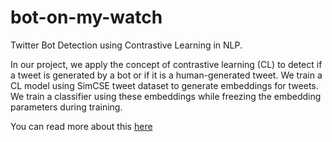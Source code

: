 # bot-on-my-watch
Twitter Bot Detection using Contrastive Learning in NLP. 

In our project, we apply the concept of contrastive learning (CL) to detect if a tweet is generated by a bot or if it is a human-generated tweet. We train a CL model using SimCSE  tweet dataset to generate embeddings for tweets. We train a classifier using these embeddings while freezing the embedding parameters during training.

You can read more about this [here](README.md)

